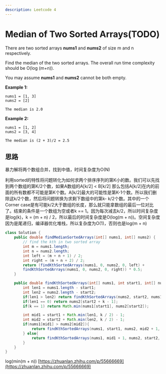 ```yaml
---
description: Leetcode 4
---
```


# Median of Two Sorted Arrays\(TODO\)

There are two sorted arrays **nums1** and **nums2** of size m and n respectively.

Find the median of the two sorted arrays. The overall run time complexity should be O\(log \(m+n\)\).

You may assume **nums1** and **nums2** cannot be both empty.

**Example 1:**

```text
nums1 = [1, 3]
nums2 = [2]

The median is 2.0
```

**Example 2:**

```text
nums1 = [1, 2]
nums2 = [3, 4]

The median is (2 + 3)/2 = 2.5
```

## 思路

暴力解将两个数组合并，找到中值，时间复杂度为O\(N\)

利用sorted的特性将问题转化为如何求两个排序序列的第K小的数。我们可以先找到两个数组的第K/2个数，如果A数组的A\[k/2\] &lt; B\[k/2\] 那么包括A\[k/2\]在内的前面的所有数都不可能是第K个数。A\[k/2\]最大的可能性是第K-1个数。所以我们删除这k/2个数，然后将问题转换为求剩下数组中的第k- k/2个数。其中的一个Corner case是有可能k/2大于数组的长度，那么就只能拿数组的最后一位对比了。结束的条件是一个数组为空或者k == 1。因为每次减去k/2，所以时间复杂度是log\(k\)，k = \(m + n\) / 2，所以最后的时间复杂度是O\(log\(m + n\)\)。空间复杂度因为是尾递归，编译器优化堆栈，所以复杂度为O\(1\)，否则也是log\(m + n\)

```java
class Solution {
    public double findMedianSortedArrays(int[] nums1, int[] nums2) {
        // find the kth in two sorted array
        int m = nums1.length;
        int n = nums2.length;
        int left = (m + n + 1) / 2;
        int right = (m + n + 2) / 2;
        return (findKthSortedArrays(nums1, 0, nums2, 0, left) + 
        findKthSortedArrays(nums1, 0, nums2, 0, right)) * 0.5;
    }

    public double findKthSortedArrays(int[] nums1, int start1, int[] nums2, int start2, int k){
        int len1 = nums1.length - start1;
        int len2 = nums2.length - start2;
        if(len1 > len2) return findKthSortedArrays(nums2, start2, nums1, start1, k);
        if(len1 == 0) return nums2[start2 + k - 1];
        if(k == 1) return Math.min(nums1[start1], nums2[start2]);

        int mid1 = start1 + Math.min(len1, k / 2) - 1;
        int mid2 = start2 + Math.min(len2, k / 2) - 1;
        if(nums1[mid1] > nums2[mid2]){
            return findKthSortedArrays(nums1, start1, nums2, mid2 + 1, k - (mid2 - start2 + 1));
        } else{
            return findKthSortedArrays(nums1, mid1 + 1, nums2, start2, k - (mid1 - start1 + 1));
        }
    }
}
```

log\(min\(m + n\)\) [https://zhuanlan.zhihu.com/p/55666669](https://zhuanlan.zhihu.com/p/55666669)



